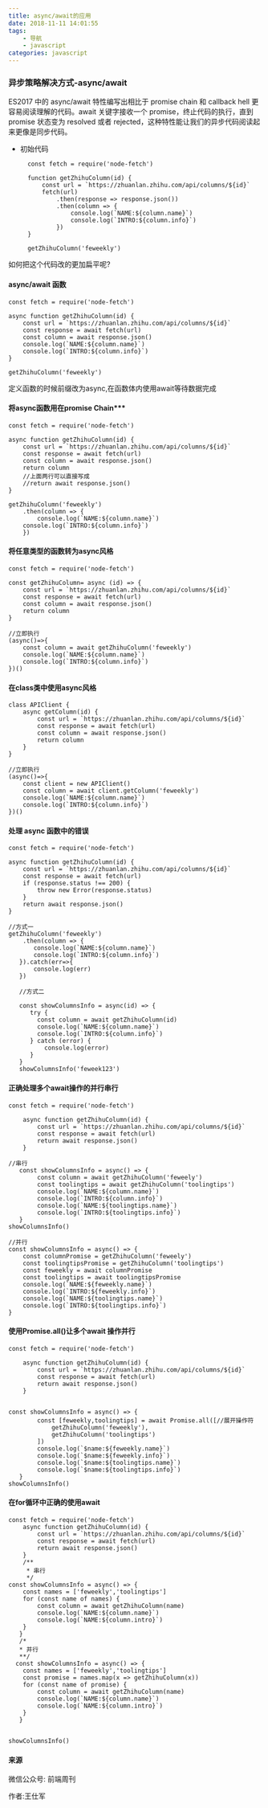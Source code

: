 ```yaml
---
title: async/await的应用
date: 2018-11-11 14:01:55
tags:
	- 导航
    - javascript
categories: javascript
---
```



### 异步策略解决方式-async/await

 ES2017 中的 async/await 特性编写出相比于 promise chain 和 callback hell 更容易阅读理解的代码。await 关键字接收一个 promise，终止代码的执行，直到 promise 状态变为 resolved 或者 rejected，这种特性能让我们的异步代码阅读起来更像是同步代码。

- 初始代码

		const fetch = require('node-fetch')
		
		function getZhihuColumn(id) {
		    const url = `https://zhuanlan.zhihu.com/api/columns/${id}`
		    fetch(url)
		        .then(response => response.json())
		        .then(column => {
		            console.log(`NAME:${column.name}`)
		            console.log(`INTRO:${column.info}`)
		        })
		}
		
		getZhihuColumn('feweekly')

如何把这个代码改的更加扁平呢?

#### async/await 函数

	const fetch = require('node-fetch')
	
	async function getZhihuColumn(id) {
	    const url = `https://zhuanlan.zhihu.com/api/columns/${id}`
	    const response = await fetch(url)
	    const column = await response.json()
	    console.log(`NAME:${column.name}`)
	    console.log(`INTRO:${column.info}`)
	}
	
	getZhihuColumn('feweekly')

定义函数的时候前缀改为async,在函数体内使用await等待数据完成

#### 将async函数用在promise Chain***


	const fetch = require('node-fetch')
	
	async function getZhihuColumn(id) {
	    const url = `https://zhuanlan.zhihu.com/api/columns/${id}`
	    const response = await fetch(url)
	    const column = await response.json()
	    return column
	    //上面两行可以直接写成
	    //return await response.json()
	}
	
	getZhihuColumn('feweekly')
	    .then(column => {
	        console.log(`NAME:${column.name}`)
	    console.log(`INTRO:${column.info}`)
	    })

#### 将任意类型的函数转为async风格

	const fetch = require('node-fetch')
	
	const getZhihuColumn= async (id) => {
	    const url = `https://zhuanlan.zhihu.com/api/columns/${id}`
	    const response = await fetch(url)
	    const column = await response.json()
	    return column
	}
	
	//立即执行
	(async()=>{
	    const column = await getZhihuColumn('feweekly')
	    console.log(`NAME:${column.name}`)
	    console.log(`INTRO:${column.info}`)
	})()

#### 在class类中使用async风格

	class APIClient {
	    async getColumn(id) {
	        const url = `https://zhuanlan.zhihu.com/api/columns/${id}`
	        const response = await fetch(url)
	        const column = await response.json()
	        return column
	    }
	}
	
	//立即执行
	(async()=>{
	    const client = new APIClient()
	    const column = await client.getColumn('feweekly')
	    console.log(`NAME:${column.name}`)
	    console.log(`INTRO:${column.info}`)
	})()

#### 处理 async 函数中的错误

	const fetch = require('node-fetch')
	
	async function getZhihuColumn(id) {
	    const url = `https://zhuanlan.zhihu.com/api/columns/${id}`
	    const response = await fetch(url)
	    if (response.status !== 200) {
            throw new Error(response.status)
        }
        return await response.json()
	}

    //方式一
	getZhihuColumn('feweekly')
	    .then(column => {
	       console.log(`NAME:${column.name}`)
	       console.log(`INTRO:${column.info}`)
	   }).catch(err=>{
	       console.log(err)
	   })
	
	   //方式二
	
	   const showColumnsInfo = async(id) => {
	      try {
	        const column = await getZhihuColumn(id)
	        console.log(`NAME:${column.name}`)
	        console.log(`INTRO:${column.info}`)
	      } catch (error) {
	          console.log(error)
	      }
	   }
	   showColumnsInfo('feweek123')

#### 正确处理多个await操作的并行串行

	const fetch = require('node-fetch')
		
		async function getZhihuColumn(id) {
		    const url = `https://zhuanlan.zhihu.com/api/columns/${id}`
		    const response = await fetch(url)
	        return await response.json()
		}
	
	//串行
	   const showColumnsInfo = async() => {
	        const column = await getZhihuColumn('feweely')
	        const toolingtips = await getZhihuColumn('toolingtips')
	        console.log(`NAME:${column.name}`)
	        console.log(`INTRO:${column.info}`)
	        console.log(`NAME:${toolingtips.name}`)
	        console.log(`INTRO:${toolingtips.info}`)
	   }
	showColumnsInfo()
	
	//并行
	const showColumnsInfo = async() => {
	    const columnPromise = getZhihuColumn('feweely')
	    const toolingtipsPromise = getZhihuColumn('toolingtips')
	    const feweekly = await columnPromise
	    const toolingtips = await toolingtipsPromise
	    console.log(`NAME:${feweekly.name}`)
	    console.log(`INTRO:${feweekly.info}`)
	    console.log(`NAME:${toolingtips.name}`)
	    console.log(`INTRO:${toolingtips.info}`)
	}

#### 使用Promise.all()让多个await 操作并行

	const fetch = require('node-fetch')
		
		async function getZhihuColumn(id) {
		    const url = `https://zhuanlan.zhihu.com/api/columns/${id}`
		    const response = await fetch(url)
	        return await response.json()
		}
	
	
	const showColumnsInfo = async() => {
	        const [feweekly,toolingtips] = await Promise.all([//展开操作符
	            getZhihuColumn('feweekly'),
	            getZhihuColumn('toolingtips')
	        ])
	        console.log(`$name:${feweekly.name}`)
	        console.log(`$name:${feweekly.info}`)
	        console.log(`$name:${toolingtips.name}`)
	        console.log(`$name:${toolingtips.info}`)
	   }
	showColumnsInfo()

#### 在for循环中正确的使用await

	const fetch = require('node-fetch')	
		async function getZhihuColumn(id) {
		    const url = `https://zhuanlan.zhihu.com/api/columns/${id}`
		    const response = await fetch(url)
	        return await response.json()
	    }
	    /**
	     * 串行
	     */
	const showColumnsInfo = async() => {
	    const names = ['feweekly','toolingtips']
	    for (const name of names) {
	        const column = await getZhihuColumn(name)
	        console.log(`NAME:${column.name}`)
	        console.log(`NAME:${column.intro}`)
	    }
	   }
	   /*
	   * 并行
	   **/
	  const showColumnsInfo = async() => {
	    const names = ['feweekly','toolingtips']
	    const promise = names.map(x => getZhihuColumn(x))
	    for (const name of promise) {
	        const column = await getZhihuColumn(name)
	        console.log(`NAME:${column.name}`)
	        console.log(`NAME:${column.intro}`)
	    }
	   }  
	
	
	showColumnsInfo()


#### 来源

微信公众号: 前端周刊

作者:王仕军